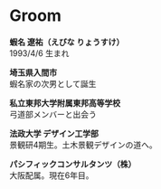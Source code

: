 # Groom

**蝦名 遼祐（えびな りょうすけ）**  
1993/4/6 生まれ

**埼玉県入間市**  
蝦名家の次男として誕生

**私立東邦大学附属東邦高等学校**  
弓道部メンバーと出会う

**法政大学 デザイン工学部**  
景観研4期生。土木景観デザインの道へ。

**パシフィックコンサルタンツ（株）**  
大阪配属。現在6年目。
